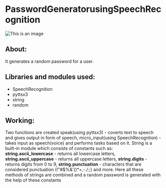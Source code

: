 # PasswordGeneratorusingSpeechRecognition

![This is an image](https://i.pcmag.com/imagery/articles/06r3O9TGIbCXQhR7C69f1vE-10..v1617039239.jpg)

## About:
It generates a random password for a user.

## Libraries and modules used:
- SpeechRecognition
- pyttsx3
- string
- random

## Working:
Two functions are created speak(using pyttsx3) - coverts text to speech and gives output in form of speech, micro_input(using SpeechRecogntion) - takes input as speech(voice) and performs tasks based on it. String is a built-in module which consists of constants such as: **string.ascii_lowercase** - returns all lowercase letters, **string.ascii_uppercase** - returns all uppercase letters, **string.digits** - returns digits from 0 to 9, **string.punctuation** - characters that are considered punctuation (!"#$%&'()*+,-./:;) and more. Here all these methods of strings are combined and a random password is generated with the help of these constants
